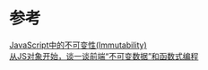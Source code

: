 
# 参考
[JavaScript中的不可变性(Immutability)](https://segmentfault.com/a/1190000004906518)<br>
[从JS对象开始，谈一谈前端“不可变数据”和函数式编程](https://juejin.im/post/58d0ff6f1b69e6006b8fd4e9)<br>